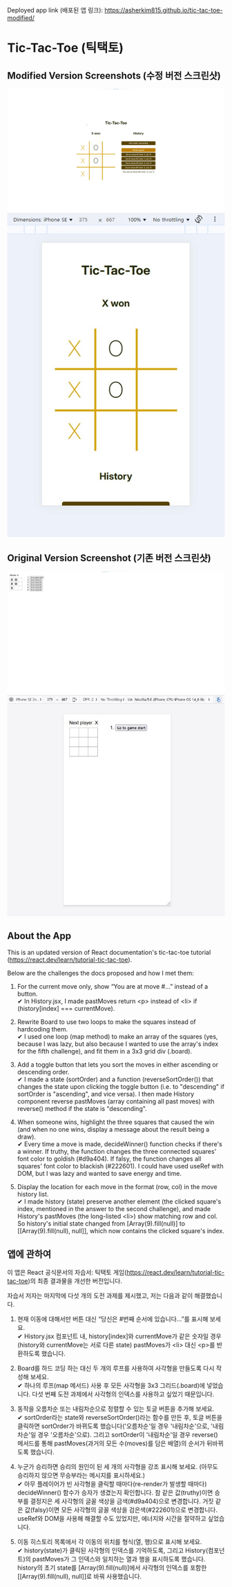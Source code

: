 Deployed app link (배포된 앱 링크): https://asherkim815.github.io/tic-tac-toe-modified/

# Tic-Tac-Toe (틱택토)

## Modified Version Screenshots (수정 버전 스크린샷)

![tic-tac-toe modified version screenshot #1 - main page](screenshots/tic-tac-toe-modified-screenshot1.jpg)
![tic-tac-toe modified version screenshot #2 - main page responsive](screenshots/tic-tac-toe-modified-screenshot1-responsive.jpg)


## Original Version Screenshot (기존 버전 스크린샷)

![tic-tac-toe original version screenshot - main page](screenshots/tic-tac-toe-original-screenshot.jpg)
![tic-tac-toe original version screenshot - main page responsive](screenshots/tic-tac-toe-original-screenshot-responsive.jpg)

## About the App

This is an updated version of React documentation's tic-tac-toe tutorial (https://react.dev/learn/tutorial-tic-tac-toe).

Below are the challenges the docs proposed and how I met them:

1. For the current move only, show “You are at move #…” instead of a button.\
   ✔ In History.jsx, I made pastMoves return \<p> instead of \<li> if (history[index] === currentMove).
   
2. Rewrite Board to use two loops to make the squares instead of hardcoding them.\
   ✔ I used one loop (map method) to make an array of the squares (yes, because I was lazy, but also because I wanted to use the array's index for the fifth challenge), and fit them in a 3x3 grid div (.board).   
3. Add a toggle button that lets you sort the moves in either ascending or descending order.\
   ✔ I made a state (sortOrder) and a function (reverseSortOrder()) that changes the state upon clicking the toggle button (i.e. to "descending" if sortOrder is "ascending", and vice versa). I then made History component reverse pastMoves (array containing all past moves) with reverse() method if the state is "descending".
4. When someone wins, highlight the three squares that caused the win (and when no one wins, display a message about the result being a draw).\
✔ Every time a move is made, decideWinner() function checks if there's a winner. If truthy, the function changes the three connected squares' font color to goldish (#d9a404). If falsy, the function changes all squares' font color to blackish (#222601). I could have used useRef with DOM, but I was lazy and wanted to save energy and time.
5. Display the location for each move in the format (row, col) in the move history list.\
✔ I made history (state) preserve another element (the clicked square's index, mentioned in the answer to the second challenge), and made History's pastMoves (the long-listed \<li>) show matching row and col. So history's initial state changed from [Array(9).fill(null)] to [[Array(9).fill(null), null]], which now contains the clicked square's index.

## 앱에 관하여
이 앱은 React 공식문서의 자습서: 틱택토 게임(https://react.dev/learn/tutorial-tic-tac-toe)의 최종 결과물을 개선한 버전입니다.

자습서 저자는 마지막에 다섯 개의 도전 과제를 제시했고, 저는 다음과 같이 해결했습니다.

1. 현재 이동에 대해서만 버튼 대신 “당신은 #번째 순서에 있습니다…”를 표시해 보세요.\
   ✔ History.jsx 컴포넌트 내, history[index]와 currentMove가 같은 숫자일 경우(history와 currentMove는 서로 다른 state) pastMoves가 \<li> 대신 \<p>를 반환하도록 했습니다.
   
2. Board를 하드 코딩 하는 대신 두 개의 루프를 사용하여 사각형을 만들도록 다시 작성해 보세요.\
   ✔ 하나의 루프(map 메서드) 사용 후 모든 사각형을 3x3 그리드(.board)에 넣었습니다. 다섯 번째 도전 과제에서 사각형의 인덱스를 사용하고 싶었기 때문입니다.
3. 동작을 오름차순 또는 내림차순으로 정렬할 수 있는 토글 버튼을 추가해 보세요.\
   ✔ sortOrder라는 state와 reverseSortOrder()라는 함수를 만든 후, 토글 버튼을 클릭하면 sortOrder가 바뀌도록 했습니다('오름차순'일 경우 '내림차순'으로, '내림차순'일 경우 '오름차순'으로). 그리고 sortOrder이 '내림차순'일 경우 reverse() 메서드를 통해 pastMoves(과거의 모든 수(moves)를 담은 배열)의 순서가 뒤바뀌도록 했습니다.
4. 누군가 승리하면 승리의 원인이 된 세 개의 사각형을 강조 표시해 보세요. (아무도 승리하지 않으면 무승부라는 메시지를 표시하세요.)\
   ✔ 아무 플레이어가 빈 사각형을 클릭할 때마다(re-render가 발생할 때마다) decideWinner() 함수가 승자가 생겼는지 확인합니다. 참 같은 값(truthy)이면 승부를 결정지은 세 사각형의 글꼴 색상을 금색(#d9a404)으로 변경합니다. 거짓 같은 값(falsy)이면 모든 사각형의 글꼴 색상을 검은색(#222601)으로 변경합니다. useRef와 DOM을 사용해 해결할 수도 있었지만, 에너지와 시간을 절약하고 싶었습니다.
5. 이동 히스토리 목록에서 각 이동의 위치를 형식(열, 행)으로 표시해 보세요.\
   ✔ history(state)가 클릭된 사각형의 인덱스를 기억하도록, 그리고 History(컴포넌트)의 pastMoves가 그 인덱스와 일치하는 열과 행을 표시하도록 했습니다. history의 초기 state를 [Array(9).fill(null)]에서 사각형의 인덱스를 포함한 [[Array(9).fill(null), null]]로 바꿔 사용했습니다.
